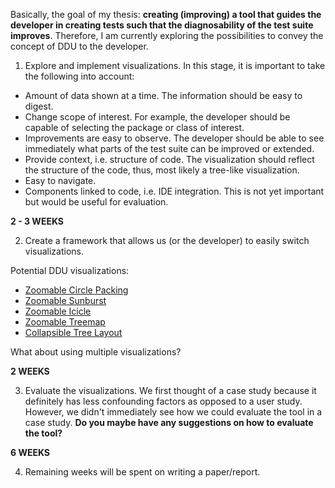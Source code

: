 Basically, the goal of my thesis: **creating (improving) a tool that guides the developer in creating tests such that the diagnosability of the test suite improves**. Therefore, I am currently exploring the possibilities to convey the concept of DDU to the developer.

1. Explore and implement visualizations. In this stage, it is important to take the following into account:

  * Amount of data shown at a time. The information should be easy to digest.
  * Change scope of interest. For example, the developer should be capable of selecting the package or class of interest.
  * Improvements are easy to observe. The developer should be able to see immediately what parts of the test suite can be improved or extended.
  * Provide context, i.e. structure of code. The visualization should reflect the structure of the code, thus, most likely a tree-like visualization.
  * Easy to navigate.
  * Components linked to code, i.e. IDE integration. This is not yet important but would be useful for evaluation.

  **2 - 3 WEEKS**

2. Create a framework that allows us (or the developer) to easily switch visualizations.

  Potential DDU visualizations:

  * [Zoomable Circle Packing](http://bl.ocks.org/mbostock/7607535)
  * [Zoomable Sunburst](http://bl.ocks.org/mbostock/4348373)
  * [Zoomable Icicle](http://bl.ocks.org/mbostock/1005873)
  * [Zoomable Treemap](https://bost.ocks.org/mike/treemap/)
  * [Collapsible Tree Layout](http://mbostock.github.io/d3/talk/20111018/tree.html)

  What about using multiple visualizations?

  **2 WEEKS**

3. Evaluate the visualizations. We first thought of a case study because it definitely has less confounding factors as opposed to a user study. However, we didn't immediately see how we could evaluate the tool in a case study. **Do you maybe have any suggestions on how to evaluate the tool?**

  **6 WEEKS**

4. Remaining weeks will be spent on writing a paper/report.
